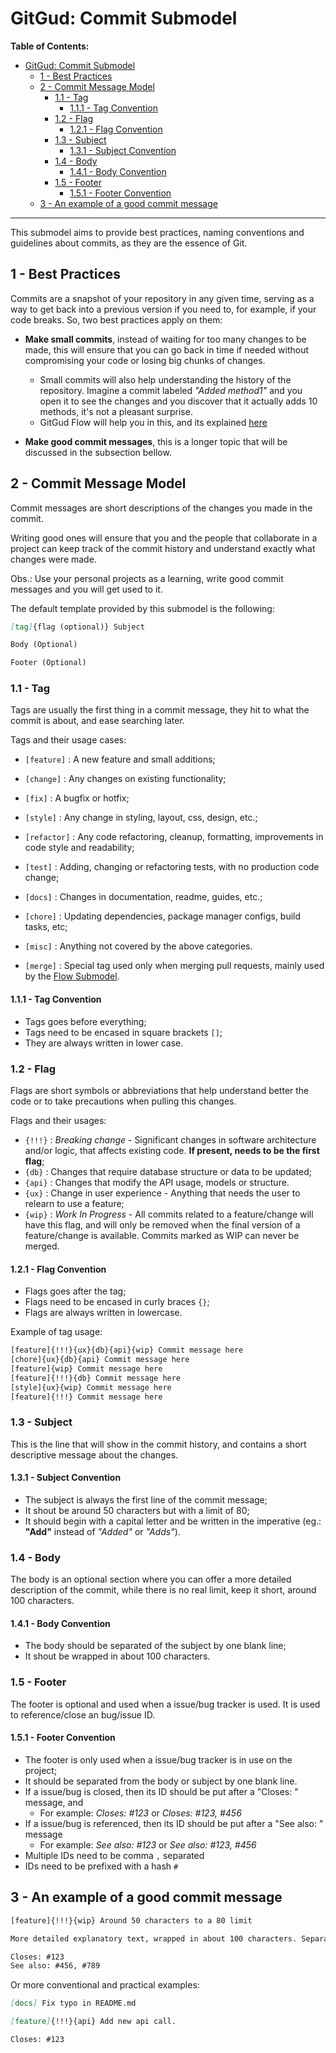 # GitGud: Commit Submodel

**Table of Contents:**

* [GitGud: Commit Submodel](#gitgud-commit-submodel)
	* [1 - Best Practices](#1---best-practices)
	* [2 - Commit Message Model](#2---commit-message-model)
		* [1.1 - Tag](#11---tag)
			* [1.1.1 - Tag Convention](#111---tag-convention)
		* [1.2 - Flag](#12---flag)
			* [1.2.1 - Flag Convention](#121---flag-convention)
		* [1.3 - Subject](#13---subject)
			* [1.3.1 - Subject Convention](#131---subject-convention)
		* [1.4 - Body](#14---body)
			* [1.4.1 - Body Convention](#141---body-convention)
		* [1.5 - Footer](#15---footer)
			* [1.5.1 - Footer Convention](#151---footer-convention)
	* [3 - An example of a good commit message](#3---an-example-of-a-good-commit-message)

---

This submodel aims to provide best practices, naming conventions and guidelines about commits, as they are the essence of Git.

## 1 - Best Practices

Commits are a snapshot of your repository in any given time, serving as a way to get back into a previous version if you need to, for example, if your code breaks. So, two best practices apply on them:

- **Make small commits**, instead of waiting for too many changes to be made, this will ensure that you can go back in time if needed without compromising your code or losing big chunks of changes. 
  - Small commits will also help understanding the history of the repository. Imagine a commit labeled *"Added method1"* and you open it to see the changes and you discover that it actually adds 10 methods, it's not a pleasant surprise.
  - GitGud Flow will help you in this, and its explained [here](../Flow/GitGud_Flow.md)

- **Make good commit messages**, this is a longer topic that will be discussed in the subsection bellow.

## 2 - Commit Message Model

Commit messages are short descriptions of the changes you made in the commit.

Writing good ones will ensure that you and the people that collaborate in a project can keep track of the commit history and understand exactly what changes were made.

Obs.: Use your personal projects as a learning, write good commit messages and you will get used to it.

The default template provided by this submodel is the following:

```Markdown
[tag]{flag (optional)} Subject

Body (Optional)

Footer (Optional)
```

### 1.1 - Tag

Tags are usually the first thing in a commit message, they hit to what the commit is about, and ease searching later.

Tags and their usage cases:

- `[feature]` : A new feature and small additions;
- `[change]` : Any changes on existing functionality;
- `[fix]` : A bugfix or hotfix;
- `[style]` : Any change in styling, layout, css, design, etc.;
- `[refactor]` : Any code refactoring, cleanup, formatting, improvements in code style and readability;
- `[test]` : Adding, changing or refactoring tests, with no production code change;
- `[docs]` : Changes in documentation, readme, guides, etc.;
- `[chore]` : Updating dependencies, package manager configs, build tasks, etc;
- `[misc]` : Anything not covered by the above categories.

- `[merge]` : Special tag used only when merging pull requests, mainly used by the [Flow Submodel](../Flow/GitGud_Flow.md).

#### 1.1.1 - Tag Convention

- Tags goes before everything;
- Tags need to be encased in square brackets `[]`;
- They are always written in lower case.

### 1.2 - Flag

Flags are short symbols or abbreviations that help understand better the code or to take precautions when pulling this changes.

Flags and their usages:

- `{!!!}` : *Breaking change* - Significant changes in software architecture and/or logic, that affects existing code. **If present, needs to be the first flag**;
- `{db}` : Changes that require database structure or data to be updated;
- `{api}` : Changes that modify the API usage, models or structure.
- `{ux}` : Change in user experience - Anything that needs the user to relearn to use a feature;
- `{wip}` : *Work In Progress* - All commits related to a feature/change will have this flag, and will only be removed when the final version of a feature/change is available. Commits marked as WIP can never be merged.

#### 1.2.1 - Flag Convention

- Flags goes after the tag;
- Flags need to be encased in curly braces `{}`;
- Flags are always written in lowercase.

Example of tag usage:

```XML
[feature]{!!!}{ux}{db}{api}{wip} Commit message here
[chore]{ux}{db}{api} Commit message here
[feature]{wip} Commit message here
[feature]{!!!}{db} Commit message here
[style]{ux}{wip} Commit message here
[feature]{!!!} Commit message here
```

### 1.3 - Subject

This is the line that will show in the commit history, and contains a short descriptive message about the changes.

#### 1.3.1 - Subject Convention

- The subject is always the first line of the commit message;
- It shout be around 50 characters but with a limit of 80;
- It should begin with a capital letter and be written in the imperative (eg.: **"Add"** instead of *"Added"* or *"Adds"*).

### 1.4 - Body

The body is an optional section where you can offer a more detailed description of the commit, while there is no real limit, keep it short, around 100 characters.

#### 1.4.1 - Body Convention

- The body should be separated of the subject by one blank line;
- It shout be wrapped in about 100 characters.

### 1.5 - Footer

The footer is optional and used when a issue/bug tracker is used. It is used to reference/close an bug/issue ID.

#### 1.5.1 - Footer Convention

- The footer is only used when a issue/bug tracker is in use on the project;
- It should be separated from the body or subject by one blank line.
- If a issue/bug is closed, then its ID should be put after a "Closes: " message, and
	- For example: *Closes: #123* or *Closes: #123, #456*
- If a issue/bug is referenced, then its ID should be put after a "See also: " message
	- For example: *See also: #123* or *See also: #123, #456*
- Multiple IDs need to be comma `,` separated
- IDs need to be prefixed with a hash `#`

## 3 - An example of a good commit message

```XML
[feature]{!!!}{wip} Around 50 characters to a 80 limit

More detailed explanatory text, wrapped in about 100 characters. Separated by a blank line in the start.

Closes: #123
See also: #456, #789
```

Or more conventional and practical examples:

```Markdown
[docs] Fix typo in README.md
```

```Markdown
[feature]{!!!}{api} Add new api call.

Closes: #123
```
